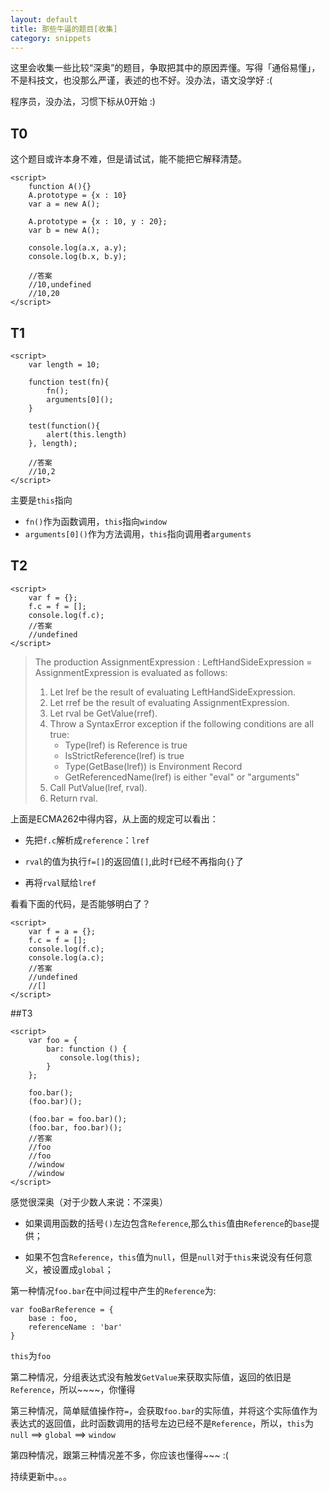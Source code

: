 ```yaml
---
layout: default
title: 那些牛逼的题目[收集]
category: snippets
---
```


这里会收集一些比较“深奥”的题目，争取把其中的原因弄懂。写得「通俗易懂」，不是科技文，也没那么严谨，表述的也不好。没办法，语文没学好 :(

程序员，没办法，习惯下标从0开始 :)

## T0

这个题目或许本身不难，但是请试试，能不能把它解释清楚。

    <script>
        function A(){}
        A.prototype = {x : 10}
        var a = new A();
        
        A.prototype = {x : 10, y : 20};
        var b = new A();
        
        console.log(a.x, a.y);
        console.log(b.x, b.y);
        
        //答案
        //10,undefined
        //10,20
    </script>

## T1

    <script>
        var length = 10;

        function test(fn){
            fn();  
            arguments[0]();
        }

        test(function(){
            alert(this.length)
        }, length);

        //答案
        //10,2
    </script>
    
主要是<code>this</code>指向

* `fn()`作为函数调用，`this`</code>指向`window`
* `arguments[0]()`作为方法调用，`this`指向调用者`arguments`
    
## T2

    <script>
        var f = {};
        f.c = f = [];
        console.log(f.c);
        //答案
        //undefined
    </script>
   
>   
> The production AssignmentExpression : LeftHandSideExpression = AssignmentExpression is evaluated as follows:  
>    1. Let lref be the result of evaluating LeftHandSideExpression.  
>    2. Let rref be the result of evaluating AssignmentExpression.  
>    3. Let rval be GetValue(rref).  
>    4. Throw a SyntaxError exception if the following conditions are all true:  
>        * Type(lref) is Reference is true  
>        * IsStrictReference(lref) is true  
>        * Type(GetBase(lref)) is Environment Record  
>        * GetReferencedName(lref) is either "eval" or "arguments"  
>    5. Call PutValue(lref, rval).  
>    6. Return rval.   
>  

上面是ECMA262中得内容，从上面的规定可以看出：

* 先把`f.c`解析成`reference`：`lref`
    
* `rval`的值为执行`f=[]`的返回值`[]`,此时`f`已经不再指向`{}`了
    
* 再将`rval`赋给`lref`

看看下面的代码，是否能够明白了？  

    <script>
        var f = a = {};
        f.c = f = [];
        console.log(f.c);
        console.log(a.c);
        //答案
        //undefined
        //[]
    </script>

##T3

    <script>
        var foo = {
            bar: function () {
               console.log(this);
            }
        };
                     
        foo.bar();
        (foo.bar)();
                     
        (foo.bar = foo.bar)();
        (foo.bar, foo.bar)();
        //答案
        //foo
        //foo
        //window
        //window
    </script>

感觉很深奥（对于少数人来说：不深奥）

* 如果调用函数的括号`()`左边包含`Reference`,那么`this`值由`Reference`的`base`提供；

* 如果不包含`Reference`，`this`值为`null`，但是`null`对于`this`来说没有任何意义，被设置成`global`；

第一种情况`foo.bar`在中间过程中产生的`Reference`为:

    var fooBarReference = {
        base : foo,
        referenceName : 'bar'
    }

`this`为`foo`

第二种情况，分组表达式没有触发`GetValue`来获取实际值，返回的依旧是`Reference`，所以~~~~，你懂得

第三种情况，简单赋值操作符`=`，会获取`foo.bar`的实际值，并将这个实际值作为表达式的返回值，此时函数调用的括号左边已经不是`Reference`，所以，`this`为`null` ==> `global` ==> `window`

第四种情况，跟第三种情况差不多，你应该也懂得~~~ :(


持续更新中。。。
